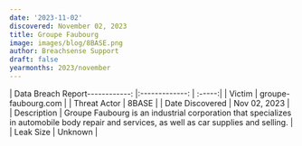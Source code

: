 ```yaml
---
date: '2023-11-02'
discovered: November 02, 2023
title: Groupe Faubourg
image: images/blog/8BASE.png
author: Breachsense Support
draft: false
yearmonths: 2023/november
---
```


| Data Breach Report------------:     |:-------------:    | :-----:|
| Victim      | groupe-faubourg.com      | 
| Threat Actor      | 8BASE      | 
| Date Discovered      | Nov 02, 2023      | 
| Description      | Groupe Faubourg is an industrial corporation that specializes in automobile body repair and services, as well as car supplies and selling.      | 
| Leak Size      | Unknown      | 

